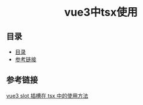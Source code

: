 <div align="center">
  <h1>vue3中tsx使用</h1>
</div>

## 目录

- [目录](#目录)
- [参考链接](#参考链接)

## 参考链接

[vue3 slot 插槽在 tsx 中的使用方法](https://blog.csdn.net/weixin_45291937/article/details/127869765)

